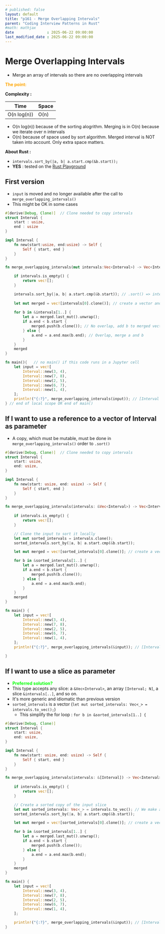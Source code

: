 ```yaml
---
# published: false
layout: default
title: "p161 - Merge Overlapping Intervals"
parent: "Coding Interview Patterns in Rust"
#math: mathjax
date               : 2025-06-22 09:00:00
last_modified_date : 2025-06-22 09:00:00
---
```


# Merge Overlapping Intervals

* Merge an array of intervals so there are no overlapping intervals


<span style="color:orange"><b>The point:</b></span>


**Complexity :**

| Time               | Space |
|--------------------|-------|
| O(n log(n))        | O(n)  |

* O(n log(n)) because of the sorting alogrithm. Merging is in O(n) because we iterate over n intervals
* O(n) because of space used by sort algorithm. Merged interval is NOT taken into account. Only extra space matters. 

**About Rust :**
* `intervals.sort_by(|a, b| a.start.cmp(&b.start));`
* **YES** : tested on the [Rust Playground](https://play.rust-lang.org/)

<!-- 
<span style="color:red"><b>TODO : </b></span> 
* Add comments in the source code        
 -->

<!-- * <span style="color:lime"><b>Preferred solution?</b></span>      -->


## First version
* `input` is moved and no longer available after the call to `merge_overlapping_intervals()`
* This might be OK in some cases


```rust
#[derive(Debug, Clone)]  // Clone needed to copy intervals
struct Interval {
    start : usize,
    end : usize
}

impl Interval {
    fn new(start:usize, end:usize) -> Self {
        Self { start, end }
    }
}

fn merge_overlapping_intervals(mut intervals:Vec<Interval>) -> Vec<Interval>{

    if intervals.is_empty() {
        return vec![];
    }

    intervals.sort_by(|a, b| a.start.cmp(&b.start)); // .sort() => intervals parameter must be mut
    
    let mut merged = vec![intervals[0].clone()]; // create a vector and fill it with first element of sorted_intervals
        
    for b in &intervals[1..] {
        let a = merged.last_mut().unwrap();
        if a.end < b.start {
            merged.push(b.clone()); // No overlap, add b to merged vector
        } else {
            a.end = a.end.max(b.end); // Overlap, merge a and b
        }
    }
    merged
}

fn main(){   // no main() if this code runs in a Jupyter cell 
    let input = vec![
        Interval::new(3, 4),
        Interval::new(7, 8),
        Interval::new(2, 5),
        Interval::new(6, 7),
        Interval::new(1, 4),
    ];
    println!("{:?}", merge_overlapping_intervals(input)); // [Interval { start: 1, end: 5 }, Interval { start: 6, end: 8 }]
} // end of local scope OR end of main()       
```

## If I want to use a reference to a vector of Interval as parameter
* A copy, which must be mutable, must be done in `merge_overlapping_intervals()` order to ``.sort()``


```rust
#[derive(Debug, Clone)]  // Clone needed to copy intervals
struct Interval {
    start: usize,
    end: usize,
}

impl Interval {
    fn new(start: usize, end: usize) -> Self {
        Self { start, end }
    }
}

fn merge_overlapping_intervals(intervals: &Vec<Interval>) -> Vec<Interval> {
    
    if intervals.is_empty() {
        return vec![];
    }

    // Clone the input to sort it locally
    let mut sorted_intervals = intervals.clone();
    sorted_intervals.sort_by(|a, b| a.start.cmp(&b.start));

    let mut merged = vec![sorted_intervals[0].clone()]; // create a vector and fill it with first element of sorted_intervals

    for b in &sorted_intervals[1..] {
        let a = merged.last_mut().unwrap();
        if a.end < b.start {
            merged.push(b.clone());
        } else {
            a.end = a.end.max(b.end);
        }
    }
    merged
}

fn main() {
    let input = vec![
        Interval::new(3, 4),
        Interval::new(7, 8),
        Interval::new(2, 5),
        Interval::new(6, 7),
        Interval::new(1, 4),
    ];
    println!("{:?}", merge_overlapping_intervals(&input)); // [Interval { start: 1, end: 5 }, Interval { start: 6, end: 8 }]

}

```

## If I want to use a slice as parameter

* <span style="color:lime"><b>Preferred solution?</b></span> 
* This type accepts any slice: a ``&Vec<Interval>``, an array ``[Interval; N]``, a slice ``&intervals[..]``, and so on.
* It's more generic and idiomatic than previous version
* `sorted_intervals` is a vector (`let mut sorted_intervals: Vec<_> = intervals.to_vec();`)
    * This simplify the for loop : `for b in &sorted_intervals[1..] {`


```rust
#[derive(Debug, Clone)]
struct Interval {
    start: usize,
    end: usize,
}

impl Interval {
    fn new(start: usize, end: usize) -> Self {
        Self { start, end }
    }
}

fn merge_overlapping_intervals(intervals: &[Interval]) -> Vec<Interval> {
    
    if intervals.is_empty() {
        return vec![];
    }

    // Create a sorted copy of the input slice
    let mut sorted_intervals: Vec<_> = intervals.to_vec(); // We make a single copy of the entire vector at this point. No need to reclone intervals elsewhere."
    sorted_intervals.sort_by(|a, b| a.start.cmp(&b.start));

    let mut merged = vec![sorted_intervals[0].clone()]; // create a vector and fill it with first element of sorted_intervals

    for b in &sorted_intervals[1..] {
        let a = merged.last_mut().unwrap();
        if a.end < b.start {
            merged.push(b.clone());
        } else {
            a.end = a.end.max(b.end);
        }
    }
    merged
}

fn main() {
    let input = vec![
        Interval::new(3, 4),
        Interval::new(7, 8),
        Interval::new(2, 5),
        Interval::new(6, 7),
        Interval::new(1, 4),
    ];

    println!("{:?}", merge_overlapping_intervals(&input)); // [Interval { start: 1, end: 5 }, Interval { start: 6, end: 8 }]
}

```
